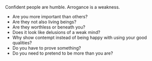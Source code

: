 ---
---


Confident people are humble. Arrogance is a weakness. 


- Are you more important than others? 
- Are they not also living beings? 
- Are they worthless or beneath you? 
- Does it look like delusions of a weak mind? 
- Why show contempt instead of being happy with using your good qualities?
- Do you have to prove something?
- Do you need to pretend to be more than you are?